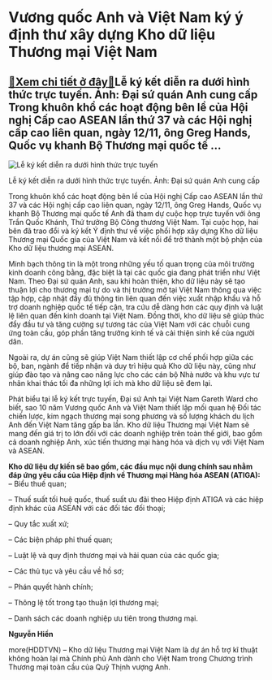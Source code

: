 Vương quốc Anh và Việt Nam ký ý định thư xây dựng Kho dữ liệu Thương mại Việt Nam
=================================================================================

[:gift:Xem chi tiết ở đây:gift:](https://hddtvn.com/vuong-quoc-anh-va-viet-nam-ky-y-dinh-thu-xay-dung-kho-du-lieu-thuong-mai-viet-nam/)Lễ ký kết diễn ra dưới hình thức trực tuyến. Ảnh: Đại sứ quán Anh cung cấp Trong khuôn khổ các hoạt động bên lề của Hội nghị Cấp cao ASEAN lần thứ 37 và các Hội nghị cấp cao liên quan, ngày 12/11, ông Greg Hands, Quốc vụ khanh Bộ Thương mại quốc tế …
----------------------------------------------------------------------------------------------------------------------------------------------------------------------------------------------------------------------------------------------------------





![Lễ ký kết diễn ra dưới hình thức trực tuyến](https://hddtvn.com/wp-content/uploads/2021/01/4455_kho_du_lieu.jpg "Lễ ký kết diễn ra dưới hình thức trực tuyến")


Lễ ký kết diễn ra dưới hình thức trực tuyến. Ảnh: Đại sứ quán Anh cung cấp



Trong khuôn khổ các hoạt động bên lề của Hội nghị Cấp cao ASEAN lần thứ 37 và các Hội nghị cấp cao liên quan, ngày 12/11, ông Greg Hands, Quốc vụ khanh Bộ Thương mại quốc tế Anh đã tham dự cuộc họp trực tuyến với ông Trần Quốc Khánh, Thứ trưởng Bộ Công thương Việt Nam. Tại cuộc họp, hai bên đã trao đổi và ký kết Ý định thư về việc phối hợp xây dựng Kho dữ liệu Thương mại Quốc gia của Việt Nam và kết nối để trở thành một bộ phận của Kho dữ liệu thương mại ASEAN.


Minh bạch thông tin là một trong những yếu tố quan trọng của môi trường kinh doanh công bằng, đặc biệt là tại các quốc gia đang phát triển như Việt Nam. Theo Đại sứ quán Anh, sau khi hoàn thiện, kho dữ liệu này sẽ tạo thuận lợi cho thương mại tự do và thị trường mở tại Việt Nam thông qua việc tập hợp, cập nhật đầy đủ thông tin liên quan đến việc xuất nhập khẩu và hỗ trợ doanh nghiệp quốc tế tiếp cận, tra cứu dễ dàng hơn các quy định và luật lệ liên quan đến kinh doanh tại Việt Nam. Đồng thời, kho dữ liệu sẽ giúp thúc đẩy đầu tư và tăng cường sự tương tác của Việt Nam với các chuỗi cung ứng toàn cầu, góp phần tăng trưởng kinh tế và cải thiện sinh kế của người dân.


Ngoài ra, dự án cũng sẽ giúp Việt Nam thiết lập cơ chế phối hợp giữa các bộ, ban, ngành để tiếp nhận và duy trì hiệu quả Kho dữ liệu này, cũng như giúp đào tạo và nâng cao năng lực cho các cán bộ Nhà nước và khu vực tư nhân khai thác tối đa những lợi ích mà kho dữ liệu sẽ đem lại.


Phát biểu tại lễ ký kết trực tuyến, Đại sứ Anh tại Việt Nam Gareth Ward cho biết, sao 10 năm Vương quốc Anh và Việt Nam thiết lập mối quan hệ Đối tác chiến lược, kim ngạch thương mại song phương và số lượng khách du lịch Anh đến Việt Nam tăng gấp ba lần. Kho dữ liệu Thương mại Việt Nam sẽ mang đến giá trị to lớn đối với các doanh nghiệp trên toàn thế giới, bao gồm cả doanh nghiệp Anh, xúc tiến thương mại hàng hóa và dịch vụ với Việt Nam và ASEAN.





**Kho dữ liệu dự kiến sẽ bao gồm, các đầu mục nội dung chính sau nhằm đáp ứng yêu cầu của Hiệp định về Thương mại Hàng hóa ASEAN (ATIGA):** 
– Biểu thuế quan;


– Thuế suất tối huệ quốc, thuế suất ưu đãi theo Hiệp định ATIGA và các hiệp định khác của ASEAN với các đối tác đối thoại;


– Quy tắc xuất xứ;


– Các biện pháp phi thuế quan;


– Luật lệ và quy định thương mại và hải quan của các quốc gia;


– Các thủ tục và yêu cầu về hồ sơ;


– Phán quyết hành chính;


– Thông lệ tốt trong tạo thuận lợi thương mại;


– Danh sách các doanh nghiệp ưu tiên trong thương mại.







**Nguyễn Hiền**



more(HDDTVN) – Kho dữ liệu Thương mại Việt Nam là dự án hỗ trợ kĩ thuật không hoàn lại mà Chính phủ Anh dành cho Việt Nam trong Chương trình Thương mại toàn cầu của Quỹ Thịnh vượng Anh.

